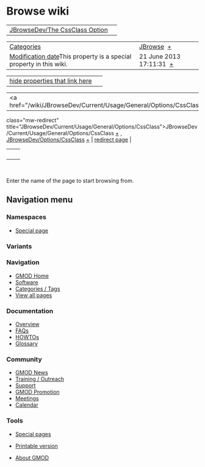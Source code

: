 



<span id="top"></span>




# <span dir="auto">Browse wiki</span>






|  |  |
|----|----|
| [JBrowseDev/The CssClass Option](/wiki/JBrowseDev/The_CssClass_Option "JBrowseDev/The CssClass Option") |  |

|  |  |
|----|----|
| [Categories](/wiki/Special%3ACategories "Special%3ACategories") | <span class="smwb-value">[JBrowse](/wiki/Category%3AJBrowse "Category%3AJBrowse")  <span class="smwsearch">[+](/wiki/Special%3ASearchByProperty/JBrowse "Special%3ASearchByProperty/JBrowse")</span></span> |
| <span class="smw-highlighter" data-type="1" state="inline" data-title="Property"><span class="smwbuiltin">[Modification date](/wiki/Property:Modification_date "Property:Modification date")</span><span class="smwttcontent">This property is a special property in this wiki.</span></span> | <span class="smwb-value">21 June 2013 17:11:31  <span class="smwsearch">[+](/wiki/Special%3ASearchByProperty/Modification-20date/21-20June-202013-2017:11:31 "Special%3ASearchByProperty/Modification-20date/21-20June-202013-2017:11:31")</span></span> |

<span id="smw_browse_incoming"></span>

|  |  |
|----|----|
| [hide properties that link here](/mediawiki/index.php?title=Special:Browse&offset=0&dir=out&article=JBrowseDev%2FThe+CssClass+Option)  |  |

|  |  |
|----|----|
| <span class="smwb-ivalue"><a href="/wiki/JBrowseDev/Current/Usage/General/Options/CssClass"
class="mw-redirect"
title="JBrowseDev/Current/Usage/General/Options/CssClass">JBrowseDev/Current/Usage/General/Options/CssClass</a> <span class="smwbrowse">[+](/wiki/Special%3ABrowse/JBrowseDev-2FCurrent-2FUsage-2FGeneral-2FOptions-2FCssClass "Special%3ABrowse/JBrowseDev-2FCurrent-2FUsage-2FGeneral-2FOptions-2FCssClass")</span></span> , <span class="smwb-ivalue"><a href="/wiki/JBrowseDev/Options/CssClass" class="mw-redirect"
title="JBrowseDev/Options/CssClass">JBrowseDev/Options/CssClass</a> <span class="smwbrowse">[+](/wiki/Special%3ABrowse/JBrowseDev-2FOptions-2FCssClass "Special%3ABrowse/JBrowseDev-2FOptions-2FCssClass")</span></span> | [redirect page](/wiki/Special:ListRedirects "Special:ListRedirects") |

|     |     |
|-----|-----|
|     |     |

 

Enter the name of the page to start browsing from.  








## Navigation menu



### Namespaces

- <span id="ca-nstab-special">[Special
  page](/wiki/Special%3ABrowse/JBrowseDev-2FThe_CssClass_Option "This is a special page, you cannot edit the page itself")</span>


### 

### Variants[](#)









<a href="/wiki/Main_Page"
style="background-image: url(http://gmod.org/images/GMOD-cogs.png);"
title="Visit the main page"></a>


### Navigation



- <span id="n-GMOD-Home">[GMOD Home](/wiki/Main_Page)</span>
- <span id="n-Software">[Software](/wiki/GMOD_Components)</span>
- <span id="n-Categories-.2F-Tags">[Categories /
  Tags](/wiki/Categories)</span>
- <span id="n-View-all-pages">[View all
  pages](/wiki/Special:AllPages)</span>




### Documentation



- <span id="n-Overview">[Overview](/wiki/Overview)</span>
- <span id="n-FAQs">[FAQs](/wiki/Category%3AFAQ)</span>
- <span id="n-HOWTOs">[HOWTOs](/wiki/Category%3AHOWTO)</span>
- <span id="n-Glossary">[Glossary](/wiki/Glossary)</span>




### Community



- <span id="n-GMOD-News">[GMOD News](/wiki/GMOD_News)</span>
- <span id="n-Training-.2F-Outreach">[Training /
  Outreach](/wiki/Training_and_Outreach)</span>
- <span id="n-Support">[Support](/wiki/Support)</span>
- <span id="n-GMOD-Promotion">[GMOD
  Promotion](/wiki/GMOD_Promotion)</span>
- <span id="n-Meetings">[Meetings](/wiki/Meetings)</span>
- <span id="n-Calendar">[Calendar](/wiki/Calendar)</span>




### Tools



- <span id="t-specialpages"><a href="/wiki/Special%3ASpecialPages" accesskey="q"
  title="A list of all special pages [q]">Special pages</a></span>
- <span id="t-print"><a
  href="/mediawiki/index.php?title=Special%3ABrowse/JBrowseDev-2FThe_CssClass_Option&amp;printable=yes"
  rel="alternate" accesskey="p"
  title="Printable version of this page [p]">Printable version</a></span>





- <span id="footer-places-about">[About
  GMOD](/wiki/GMOD%3AAbout "GMOD%3AAbout")</span>

<!-- -->





